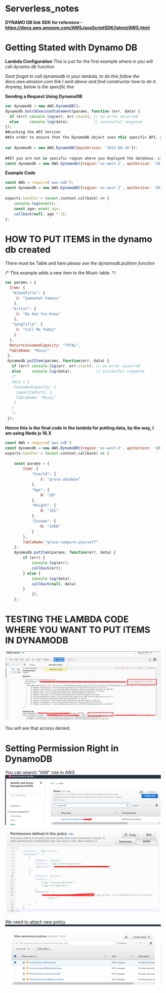 # Serverless_notes

**DYNAMO DB link SDK for reference - https://docs.aws.amazon.com/AWSJavaScriptSDK/latest/AWS.html**

# Getting Stated with Dynamo DB

**Lambda Configuration**
This is just for the first example where in you will call dynamo db function

*Dont forget to call dynamodb in your lambda, to do this follow the docs.aws.amazon.com link I sent above and find constructor how to do it. Anyway, below is the specific line*

**Sending a Request Using DynamoDB**

```javascript
var dynamodb = new AWS.DynamoDB();
dynamodb.batchExecuteStatement(params, function (err, data) {
  if (err) console.log(err, err.stack); // an error occurred
  else     console.log(data);           // successful response
});
##Locking the API Version
##In order to ensure that the DynamoDB object uses this specific API, you can construct the ##object by passing the apiVersion option to the constructor:

var dynamodb = new AWS.DynamoDB({apiVersion: '2012-08-10'});

##If you are not in specific region where you deployed the database, its required to put the region like the one below:
const dynamodb = new AWS.dynamodb({region:'us-west-2', apiVersion: '2012-08-10'});

```


**Example Code**
```javascript
const AWS = require('aws-sdk');
const dynamodb = new AWS.DynamoDB({region:'us-west-2', apiVersion: '2012-08-10'});

exports.handler = (event,context,callback) => {
    console.log(event);
    const age= event.age;
    callback(null, age * 2);
};
```

# HOW TO PUT ITEMS in the dynamo db created

There must be Table and Item *please see the dynamodb.putitem function*

/* This example adds a new item to the Music table. */

```javascript
var params = {
  Item: {
   "AlbumTitle": {
     S: "Somewhat Famous"
    }, 
   "Artist": {
     S: "No One You Know"
    }, 
   "SongTitle": {
     S: "Call Me Today"
    }
  }, 
  ReturnConsumedCapacity: "TOTAL", 
  TableName: "Music"
 };
 dynamodb.putItem(params, function(err, data) {
   if (err) console.log(err, err.stack); // an error occurred
   else     console.log(data);           // successful response
   /*
   data = {
    ConsumedCapacity: {
     CapacityUnits: 1, 
     TableName: "Music"
    }
   }
   */
 });
```

 **Hence this is the final code in the lambda for putting data, by the way, I am using Node js 16.X**

```javascript
const AWS = require('aws-sdk')
const dynamodb = new AWS.DynamoDB({region:'us-west-2', apiVersion: '2012-08-10'});
exports.handler = (event,context,callback) => {
    
    const params = {
        Item: {
            "UserId": {
                S: "grace-adsdasw"
            },
            "Age": {
                N: "28"
            },
            "Height": {
                N: "161"
            },
            "Income": {
                N: "2500"
            }
        },
        TableName:"grace-compare-yourself"
    };
    dynamodb.putItem(params, function(err, data) {
        if (err) {
            console.log(err);
            callback(err); 
        } else {
            console.log(data);
            callback(null, data)
        }
            });
    };
```

# TESTING THE LAMBDA CODE WHERE YOU WANT TO PUT ITEMS IN DYNAMODB

![Alt text](image-1.png)

You will see that access denied. 

# Setting Permission Right in DynamoDB

You can search "IAM" role in AWS
![Alt text](image.png)
![Alt text](image-2.png)

We need to attach new policy
![Alt text](image-3.png)
